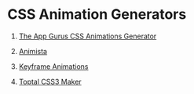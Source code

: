 # CSS Animation Generators

1. [The App Gurus CSS Animations Generator](https://www.theappguruz.com/tag-tools/web/CSSAnimations/)

1. [Animista](https://animista.net/)

1. [Keyframe Animations](https://webcode.tools/css-generator/keyframe-animation)

1. [Toptal CSS3 Maker](https://www.toptal.com/developers/css3maker/css3-animation)
